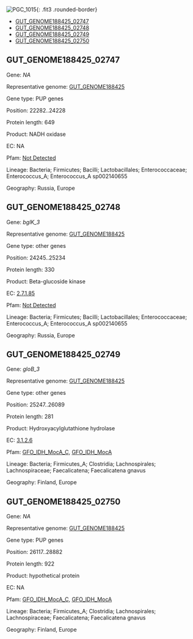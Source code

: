 ![PGC_1015](../static/images/Clusters_figure/PGC_1015.jpg){: .fit3 .rounded-border}

<ul id="myTab" class="nav nav-tabs">
  <li class="active">
        <a href="#tab1" data-toggle="tab">GUT_GENOME188425_02747</a>
  </li>
<li><a href="#tab2" data-toggle="tab">GUT_GENOME188425_02748</a></li>
<li><a href="#tab3" data-toggle="tab">GUT_GENOME188425_02749</a></li>
<li><a href="#tab4" data-toggle="tab">GUT_GENOME188425_02750</a></li>
</ul>

<div id="myTabContent" class="tab-content">
  <div class="tab-pane fade in active" id="tab1">

<h2 id="GUT_GENOME188425_02747">GUT_GENOME188425_02747</h2>
<p>Gene: <em>NA</em>
<p>Representative genome: <a href="https://www.ebi.ac.uk/metagenomics/genomes/MGYG-HGUT-02939">GUT_GENOME188425</a></p>
<p>Gene type: PUP genes</p>
<p>Position: 22282..24228</p>
<p>Protein length: 649</p>
<p>Product: NADH oxidase</p>
<p>EC: NA</p>
<p>Pfam: <a href="http://pfam.xfam.org/family/Not Detected">Not Detected</a></p>

<p>Lineage: Bacteria; Firmicutes; Bacilli; Lactobacillales; Enterococcaceae; Enterococcus_A; Enterococcus_A sp002140655</p>
<p>Geography: Russia, Europe</p>
  </div>

  <div class="tab-pane fade" id="tab2">

<h2 id="GUT_GENOME188425_02748">GUT_GENOME188425_02748</h2>
<p>Gene: <em>bglK_3</em></p>
<p>Representative genome: <a href="https://www.ebi.ac.uk/metagenomics/genomes/MGYG-HGUT-02939">GUT_GENOME188425</a></p>
<p>Gene type: other genes</p>
<p>Position: 24245..25234</p>
<p>Protein length: 330</p>
<p>Product: Beta-glucoside kinase</p>
<p>EC: <a href="https://www.brenda-enzymes.org/enzyme.php?ecno=2.7.1.85">2.7.1.85</a></p>
<p>Pfam: <a href="http://pfam.xfam.org/family/Not Detected">Not Detected</a></p>

<p>Lineage: Bacteria; Firmicutes; Bacilli; Lactobacillales; Enterococcaceae; Enterococcus_A; Enterococcus_A sp002140655</p>
<p>Geography: Russia, Europe</p>

  </div>
  <div class="tab-pane fade" id="tab3">

<h2 id="GUT_GENOME188425_02749">GUT_GENOME188425_02749</h2>
<p>Gene: <em>gloB_3</em></p>
<p>Representative genome: <a href="https://www.ebi.ac.uk/metagenomics/genomes/MGYG-HGUT-01380">GUT_GENOME188425</a></p>
<p>Gene type: other genes</p>
<p>Position: 25247..26089</p>
<p>Protein length: 281</p>
<p>Product: Hydroxyacylglutathione hydrolase</p>
<p>EC: <a href="https://www.brenda-enzymes.org/enzyme.php?ecno=3.1.2.6">3.1.2.6</a></p>
<p>Pfam: <a href="http://pfam.xfam.org/family/GFO_IDH_MocA_C">GFO_IDH_MocA_C</a>, <a href="http://pfam.xfam.org/family/GFO_IDH_MocA">GFO_IDH_MocA</a></p>
<p>Lineage: Bacteria; Firmicutes_A; Clostridia; Lachnospirales; Lachnospiraceae; Faecalicatena; Faecalicatena gnavus</p>
<p>Geography: Finland, Europe</p>

  </div>
  <div class="tab-pane fade" id="tab4">

<h2 id="GUT_GENOME188425_02750">GUT_GENOME188425_02750</h2>
<p>Gene: <em>NA</em></p>
<p>Representative genome: <a href="https://www.ebi.ac.uk/metagenomics/genomes/MGYG-HGUT-01380">GUT_GENOME188425</a></p>
<p>Gene type: PUP genes</p>
<p>Position: 26117..28882</p>
<p>Protein length: 922</p>
<p>Product: hypothetical protein</p>
<p>EC: NA</p>
<p>Pfam: <a href="http://pfam.xfam.org/family/GFO_IDH_MocA_C">GFO_IDH_MocA_C</a>, <a href="http://pfam.xfam.org/family/GFO_IDH_MocA">GFO_IDH_MocA</a></p>
<p>Lineage: Bacteria; Firmicutes_A; Clostridia; Lachnospirales; Lachnospiraceae; Faecalicatena; Faecalicatena gnavus</p>
<p>Geography: Finland, Europe</p>

  </div>
</div>
